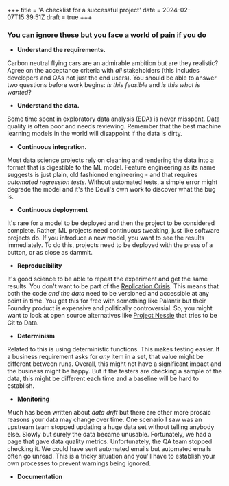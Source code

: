 +++
title = 'A checklist for a successful project'
date = 2024-02-07T15:39:51Z
draft = true
+++

### You can ignore these but you face a world of pain if you do

* **Understand the requirements.** 

Carbon neutral flying cars are an admirable ambition but are they realistic? 
Agree on the acceptance criteria with *all* stakeholders 
(this includes developers and QAs not just the end users). 
You should be able to answer two questions before work begins: *is this feasible* and *is this what is wanted*?

* **Understand the data.**

Some time spent in exploratory data analysis (EDA) is never misspent.
Data quality is often poor and needs reviewing.
Remember that the best machine learning models in the world will disappoint if the data is dirty.

* **Continuous integration.** 

Most data science projects rely on cleaning and rendering the data into a format that is digestible to the ML model. 
Feature engineering as its name suggests is just plain, old fashioned engineering - and that requires *automated regression tests*.
Without automated tests, a simple error might degrade the model and it's the Devil's own work to discover what the bug is.

* **Continuous deployment**

It's rare for a model to be deployed and then the project to be considered complete.
Rather, ML projects need continuous tweaking, just like software projects do.
If you introduce a new model, you want to see the results immediately.
To do this, projects need to be deployed with the press of a button, or as close as dammit.

* **Reproducibility**

It's good science to be able to repeat the experiment and get the same results. You don't want to be part of the [Replication Crisis](https://en.wikipedia.org/wiki/Replication_crisis).
This means that both the code *and the data* need to be versioned and accessible at any point in time.
You get this for free with something like Palantir but their Foundry product is expensive and politically controversial.
So, you might want to look at open source alternatives like [Project Nessie](https://projectnessie.org/) that tries to be Git to Data.

* **Determinism**

Related to this is using deterministic functions. 
This makes testing easier.
If a business requirement asks for *any* item in a set, that value might be different between runs.
Overall, this might not have a significant impact and the business might be happy.
But if the testers are checking a sample of the data, this might be different each time and a baseline will be hard to establish.

* **Monitoring**

Much has been written about *data drift* but there are other more prosaic reasons your data may change over time. 
One scenario I saw was an upstream team stopped updating a huge data set without telling anybody else.
Slowly but surely the data became unusable.
Fortunately, we had a page that gave data quality metrics.
Unfortunately, the QA team stopped checking it. 
We could have sent automated emails but automated emails often go unread. 
This is a tricky situation and you'll have to establish your own processes to prevent warnings being ignored. 

* **Documentation**

